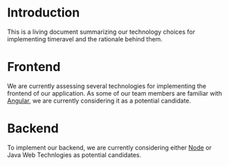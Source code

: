 # Introduction
This is a living document summarizing our technology choices for implementing timeravel and the rationale behind them.

# Frontend

We are currently assessing several technologies for implementing the frontend of our application. As some of our team members are familiar with [Angular](https://angular.io/ "Angular Homepage"), we are currently considering it as a potential candidate.

# Backend

To implement our backend, we are currently considering either [Node](https://nodejs.org/en/ "Node Homepage") or Java Web Technlogies as potential candidates.